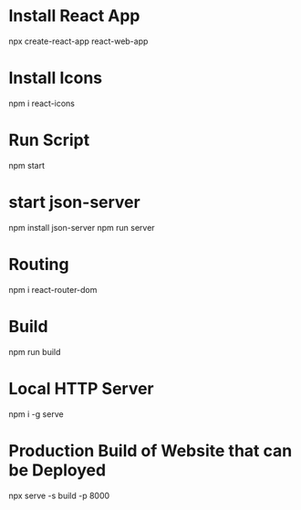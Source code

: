 # Install React App

npx create-react-app react-web-app

# Install Icons

npm i react-icons

# Run Script

npm start

# start json-server

npm install json-server
npm run server

# Routing

npm i react-router-dom

# Build

npm run build

# Local HTTP Server

npm i -g serve

# Production Build of Website that can be Deployed

npx serve -s build -p 8000
